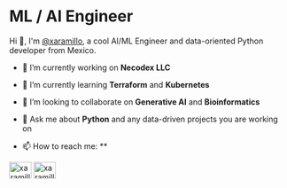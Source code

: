 # ML / AI Engineer

Hi 👋, I'm [@xaramillo](github.com/xaramillo), a cool AI/ML Engineer and data-oriented Python developer from Mexico.

- 🔭 I’m currently working on **Necodex LLC**

- 🌱 I’m currently learning **Terraform** and **Kubernetes**

- 👯 I’m looking to collaborate on **Generative AI** and **Bioinformatics**

- 💬 Ask me about **Python** and any data-driven projects you are working on

- 📫 How to reach me: **

<p align="left">
<a href="https://linkedin.com/in/xaramillo" target="blank"><img align="center" src="https://raw.githubusercontent.com/rahuldkjain/github-profile-readme-generator/master/src/images/icons/Social/linked-in-alt.svg" alt="xaramillo" height="30" width="40" /></a>
<a href="https://kaggle.com/xaramillo" target="blank"><img align="center" src="https://raw.githubusercontent.com/rahuldkjain/github-profile-readme-generator/master/src/images/icons/Social/kaggle.svg" alt="xaramillo" height="30" width="40" /></a>
</p>
